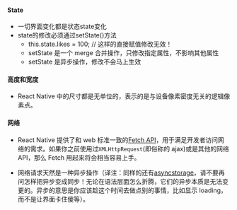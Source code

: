 #### State

- 一切界面变化都是状态state变化
- state的修改必须通过setState()方法
  - this.state.likes = 100; // 这样的直接赋值修改无效！
  - setState 是一个 merge 合并操作，只修改指定属性，不影响其他属性
  - setState 是异步操作，修改不会马上生效

#### 高度和宽度

- React Native 中的尺寸都是无单位的，表示的是与设备像素密度无关的逻辑像素点。

#### 网络

- React Native 提供了和 web 标准一致的[Fetch API](https://developer.mozilla.org/en-US/docs/Web/API/Fetch_API)，用于满足开发者访问网络的需求。如果你之前使用过`XMLHttpRequest`(即俗称的 ajax)或是其他的网络 API，那么 Fetch 用起来将会相当容易上手。

- 网络请求天然是一种异步操作（译注：同样的还有[asyncstorage](https://reactnative.cn/docs/network/asyncstorage.html)，请不要再问怎样把异步变成同步！无论在语法层面怎么折腾，它们的异步本质是无法变更的。异步的意思是你应该趁这个时间去做点别的事情，比如显示 loading，而不是让界面卡住傻等）。